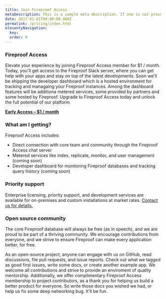 ```yaml
---
title: Join Fireproof Access
metaDescription: This is a sample meta description. If one is not present in your page/post's front matter, the default metadata.description will be used instead.
date: 2017-01-01T00:00:00.000Z
permalink: /pricing/index.html
eleventyNavigation:
  key: 
  order: 0
---
```

### Fireproof Access

Elevate your experience by joining Fireproof Access member for $1 / month. Today, you'll get access to the Fireproof Slack server, where you can get help with your apps and stay on top of the latest developments. Soon we'll be shipping the developer dashboard which is a hosted environment for tracking and managaing your Fireproof instances. Among the dashboard features will be additiona metered services, some provided by partners and some hosted by Fireproof. Upgrade to Fireproof Access today and unlock the full potential of our platform.

[**Early Access – $1 / month**](https://buy.stripe.com/test_aEUcPL8Hz9praVq146)

### What am I getting?

Fireproof Access includes:

* Direct connection with core team and community through the Fireproof Access chat server
* Metered services like index, replicate, monitor, and user management (coming soon)
* Developer dashboard for monitoring Fireproof databases and tracking query history (coming soon)

### Priority support

Enterprise licensing, priority support, and development services are available for on-premises and custom installations at market rates. [Contact us for details.]()

### Open source community

The core Fireproof database will always be free (as in speech), and we are proud to be part of a thriving community. We encourage contributions from everyone, and we strive to ensure Fireproof can make every application better, for free.

As an open-source project, anyone can engage with us on GitHub, read discussions, file pull requests, and issue reports. Check out what we tagged as good first issues, write some docs, or create another example app. We welcome all contributions and strive to provide an enviroment of quality mentorship. Additionally, we offer complimentary Fireproof Access membership to project contributors, as a thank you for helping us build a better product for everyone. So write those docs you wished we had, or help us fix some deep networking bug. It'll be fun.